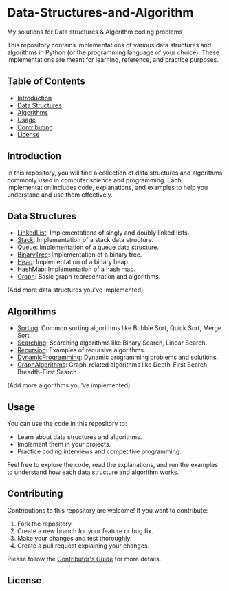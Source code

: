 # Data-Structures-and-Algorithm
My solutions for Data structures &amp; Algorithm coding problems

This repository contains implementations of various data structures and algorithms in Python (or the programming language of your choice). These implementations are meant for learning, reference, and practice purposes.

## Table of Contents

- [Introduction](#introduction)
- [Data Structures](#data-structures)
- [Algorithms](#algorithms)
- [Usage](#usage)
- [Contributing](#contributing)
- [License](#license)

## Introduction

In this repository, you will find a collection of data structures and algorithms commonly used in computer science and programming. Each implementation includes code, explanations, and examples to help you understand and use them effectively.

## Data Structures

- [LinkedList](data_structures/linked_list.py): Implementations of singly and doubly linked lists.
- [Stack](data_structures/stack.py): Implementation of a stack data structure.
- [Queue](data_structures/queue.py): Implementation of a queue data structure.
- [BinaryTree](data_structures/binary_tree.py): Implementation of a binary tree.
- [Heap](data_structures/heap.py): Implementation of a binary heap.
- [HashMap](data_structures/hash_map.py): Implementation of a hash map.
- [Graph](data_structures/graph.py): Basic graph representation and algorithms.

(Add more data structures you've implemented)

## Algorithms

- [Sorting](algorithms/sorting.py): Common sorting algorithms like Bubble Sort, Quick Sort, Merge Sort.
- [Searching](algorithms/searching.py): Searching algorithms like Binary Search, Linear Search.
- [Recursion](algorithms/recursion.py): Examples of recursive algorithms.
- [DynamicProgramming](algorithms/dynamic_programming.py): Dynamic programming problems and solutions.
- [GraphAlgorithms](algorithms/graph_algorithms.py): Graph-related algorithms like Depth-First Search, Breadth-First Search.

(Add more algorithms you've implemented)

## Usage

You can use the code in this repository to:

- Learn about data structures and algorithms.
- Implement them in your projects.
- Practice coding interviews and competitive programming.

Feel free to explore the code, read the explanations, and run the examples to understand how each data structure and algorithm works.

## Contributing

Contributions to this repository are welcome! If you want to contribute:

1. Fork the repository.
2. Create a new branch for your feature or bug fix.
3. Make your changes and test thoroughly.
4. Create a pull request explaining your changes.

Please follow the [Contributor's Guide](CONTRIBUTING.md) for more details.

## License
